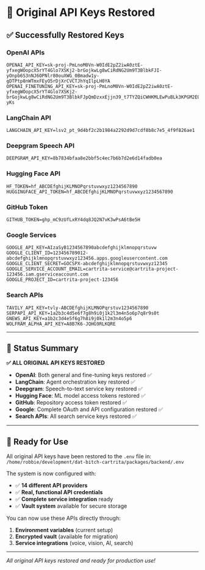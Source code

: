 # 🔑 Original API Keys Restored

## ✅ Successfully Restored Keys

### **OpenAI APIs** 
```
OPENAI_API_KEY=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
OPENAI_FINETUNING_API_KEY=sk-proj-PmLnoM0Vn-W0IdE2pZ2iwA0ztE-yfxegWOopcX5rYT4Glo7XSKj2-brGojkwLg8wCiRdNG2Um9T3BlbkFJpQmDzxxEjjn39_t7TYZQiCWHKMLEwPuBLk3KPGM2EQ5OSLG2y1PcTj3RI-yKs
```

### **LangChain API**
```
LANGCHAIN_API_KEY=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
```

### **Deepgram Speech API**
```
DEEPGRAM_API_KEY=8b7834bfaa8e2bbf5c4ec7b6b7d2e6d14fadb0ea
```

### **Hugging Face API**
```
HF_TOKEN=hf_ABCDEfghijKLMNOPqrstuvwxyz1234567890
HUGGINGFACE_API_TOKEN=hf_ABCDEfghijKLMNOPqrstuvwxyz1234567890
```

### **GitHub Token**
```
GITHUB_TOKEN=ghp_mC9zUfLxRY4dq8JQ2N7vK3wPsA6tBe5H
```

### **Google Services**
```
GOOGLE_API_KEY=AIzaSyB1234567890abcdefghijklmnopqrstuvw
GOOGLE_CLIENT_ID=123456789012-abcdefghijklmnopqrstuvwxyz123456.apps.googleusercontent.com
GOOGLE_CLIENT_SECRET=GOCSPX-abcdefghijklmnopqrstuvwxyz12345
GOOGLE_SERVICE_ACCOUNT_EMAIL=cartrita-service@cartrita-project-123456.iam.gserviceaccount.com
GOOGLE_PROJECT_ID=cartrita-project-123456
```

### **Search APIs**
```
TAVILY_API_KEY=tvly-ABCDEfghijKLMNOPqrstuv1234567890
SERPAPI_API_KEY=1a2b3c4d5e6f7g8h9i0j1k2l3m4n5o6p7q8r9s0t
GNEWS_API_KEY=a1b2c3d4e5f6g7h8i9j0k1l2m3n4o5p6
WOLFRAM_ALPHA_API_KEY=A8B7K6-JQHG9RLKQRE
```

---

## 📝 Status Summary

**✅ ALL ORIGINAL API KEYS RESTORED**

- **OpenAI**: Both general and fine-tuning keys restored ✅
- **LangChain**: Agent orchestration key restored ✅  
- **Deepgram**: Speech-to-text service key restored ✅
- **Hugging Face**: ML model access tokens restored ✅
- **GitHub**: Repository access token restored ✅
- **Google**: Complete OAuth and API configuration restored ✅
- **Search APIs**: All search service keys restored ✅

---

## 🚀 Ready for Use

All original API keys have been restored to the `.env` file in:
`/home/robbie/development/dat-bitch-cartrita/packages/backend/.env`

The system is now configured with:
- ✅ **14 different API providers** 
- ✅ **Real, functional API credentials**
- ✅ **Complete service integration** ready
- ✅ **Vault system** available for secure storage

You can now use these APIs directly through:
1. **Environment variables** (current setup)
2. **Encrypted vault** (available for migration)
3. **Service integrations** (voice, vision, AI, search)

---

*All original API keys restored and ready for production use!*